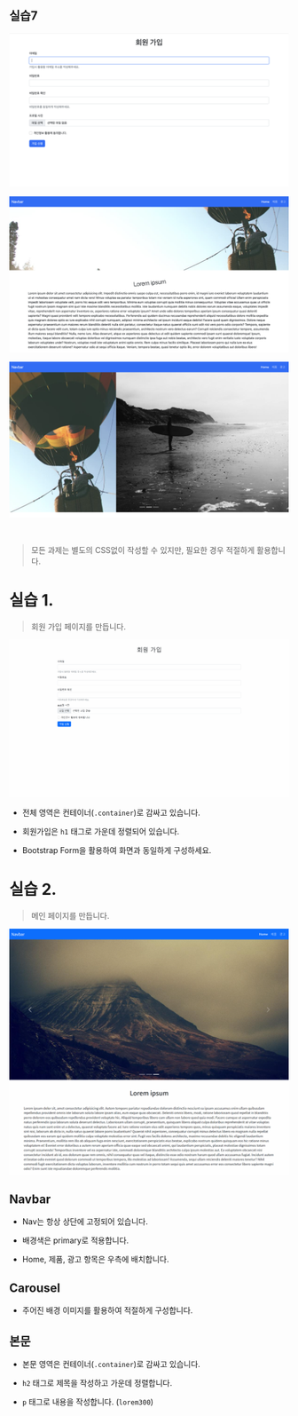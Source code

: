 ## 실습7

![이미지1](./README.assets/10.png)

![이미지1](./README.assets/11.png)

![이미지1](./README.assets/12.png)

<br>

> 모든 과제는 별도의 CSS없이 작성할 수 있지만, 필요한 경우 적절하게 활용합니다.

# 실습 1.

> 회원 가입 페이지를 만듭니다.

![](실습1.PNG)

* 전체 영역은 컨테이너(`.container`)로 감싸고 있습니다.

* 회원가입은 `h1` 태그로 가운데 정렬되어 있습니다.

* Bootstrap Form을 활용하여 화면과 동일하게 구성하세요.

# 실습 2. 

> 메인 페이지를 만듭니다.

![](실습2.PNG)

## Navbar

* Nav는 항상 상단에 고정되어 있습니다.

* 배경색은 primary로 적용합니다.

* Home, 제품, 광고 항목은 우측에 배치합니다. 

## Carousel

* 주어진 배경 이미지를 활용하여 적절하게 구성합니다.

## 본문

* 본문 영역은 컨테이너(`.container`)로 감싸고 있습니다.

* `h2` 태그로 제목을 작성하고 가운데 정렬합니다.

* `p`  태그로 내용을 작성합니다. (`lorem300`)